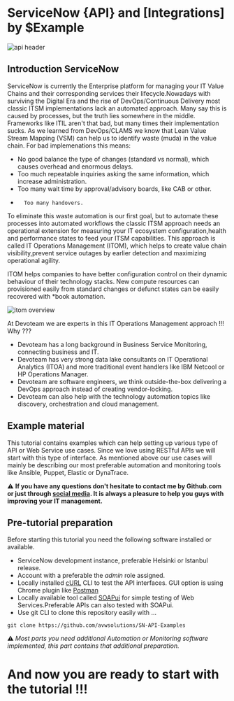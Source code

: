 # ServiceNow {API} and [Integrations] by $Example 

<img src="https://raw.githubusercontent.com/avwsolutions/SN-API-Examples/master/Content/header.png" alt="api header">

## Introduction ServiceNow
ServiceNow is currently the Enterprise platform for managing your IT Value Chains and their corresponding services their lifecycle.Nowadays with surviving the Digital Era and the rise of DevOps/Continuous Delivery most classic ITSM implementations lack an automated approach. Many say this is caused by processes, but the truth lies somewhere in the middle. Frameworks like ITIL aren't that bad, but many times their implementation sucks. As we learned from DevOps/CLAMS we know that Lean Value Stream Mapping (VSM) can help us to identify waste (muda) in the value chain.
For bad implemenations this means:
-	No good balance the type of changes (standard vs normal), which causes overhead and enormous delays.
-	Too much repeatable inquiries asking the same information, which increase administration.
-	Too many wait time by approval/advisory boards, like CAB or other.
-       Too many handovers.

To eliminate this waste automation is our first goal, but to automate these processes into automated workflows the classic ITSM approach needs an operational extension for measuring your IT ecosystem configuration,health and performance states to feed your ITSM capabilities. This approach is called IT Operations Management (ITOM), which helps to create value chain visibility,prevent service outages by earlier detection and maximizing operational agility. 

ITOM helps companies to have better configuration control on their dynamic behaviour of their technology stacks. New compute resources can provisioned easily from standard changes or defunct states can be easily recovered with *book automation.

<img src="https://raw.githubusercontent.com/avwsolutions/SN-API-Examples/master/Content/itom-overview.png" alt="itom overview">

At Devoteam we are experts in this IT Operations Management approach !!! Why ???

-	Devoteam has a long background in Business Service Monitoring, connecting business and IT.
-	Devoteam has very strong data lake consultants on IT Operational Analytics (ITOA) and more traditional event handlers like IBM Netcool or HP Operations Manager.
-	Devoteam are software engineers, we think outside-the-box delivering a DevOps approach instead of creating vendor-locking. 
-	Devoteam can also help with the technology automation topics like discovery, orchestration and cloud management. 

## Example material
This tutorial contains examples which can help setting up various type of API or Web Service use cases. Since we love using RESTful APIs we will start with this type of interface. As mentioned above our use cases will mainly be describing our most preferable automation and monitoring tools like Ansible, Puppet, Elastic or DynaTrace.

:warning: **If you have any questions don't hesitate to contact me by Github.com or just through [social media](https://www.avwsolutions.nl). It is always a pleasure to help you guys with improving your IT management.**

## Pre-tutorial preparation
Before starting this tutorial you need the following software installed or available.
-	ServiceNow development instance, preferable Helsinki or Istanbul release.
-	Account with a preferable the *admin* role assigned.
-	Locally installed [cURL](https://curl.haxx.se/docs/manpage.html) CLI to test the API interfaces. GUI option is using Chrome plugin like [Postman](https://chrome.google.com/webstore/detail/postman/fhbjgbiflinjbdggehcddcbncdddomop)
-	Locally available tool called [SOAPui](https://www.soapui.org/downloads/soapui.html) for simple testing of Web Services.Preferable APIs can also tested with SOAPui.
-	Use git CLI to clone this repository easily with ...

`` git clone https://github.com/avwsolutions/SN-API-Examples `` 

:warning: *Most parts you need additional Automation or Monitoring software implemented, this part contains that additional preparation.*
 
# **And now you are ready to start with the tutorial !!!**
